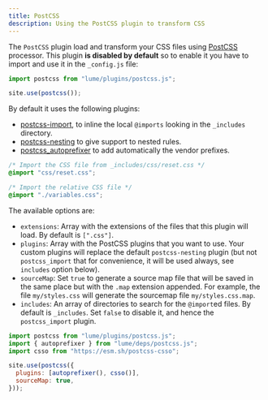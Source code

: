 ```yaml
---
title: PostCSS
description: Using the PostCSS plugin to transform CSS
---
```


The `PostCSS` plugin load and transform your CSS files using
[PostCSS](https://postcss.org/) processor. This plugin **is disabled by
default** so to enable it you have to import and use it in the `_config.js`
file:

```js
import postcss from "lume/plugins/postcss.js";

site.use(postcss());
```

By default it uses the following plugins:

- [postcss-import](https://deno.land/x/postcss_import), to inline the local
  `@imports` looking in the `_includes` directory.
- [postcss-nesting](https://github.com/lumeland/postcss-nesting) to give support
  to nested rules.
- [postcss_autoprefixer](https://deno.land/x/postcss_autoprefixer) to add
  automatically the vendor prefixes.

```css
/* Import the CSS file from _includes/css/reset.css */
@import "css/reset.css";

/* Import the relative CSS file */
@import "./variables.css";
```

The available options are:

- `extensions`: Array with the extensions of the files that this plugin will
  load. By default is `[".css"]`.
- `plugins`: Array with the PostCSS plugins that you want to use. Your custom
  plugins will replace the default `postcss-nesting` plugin (but not
  `postcss_import` that for convenience, it will be used always, see `includes`
  option below).
- `sourceMap`: Set `true` to generate a source map file that will be saved in
  the same place but with the `.map` extension appended. For example, the file
  `my/styles.css` will generate the sourcemap file `my/styles.css.map`.
- `includes`: An array of directories to search for the `@import`ed files. By
  default is `_includes`. Set `false` to disable it, and hence the
  `postcss_import` plugin.

```js
import postcss from "lume/plugins/postcss.js";
import { autoprefixer } from "lume/deps/postcss.js";
import csso from "https://esm.sh/postcss-csso";

site.use(postcss({
  plugins: [autoprefixer(), csso()],
  sourceMap: true,
}));
```
